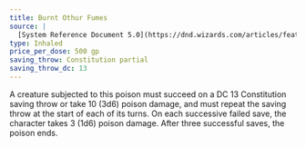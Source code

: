 ```yaml
---
title: Burnt Othur Fumes
source: |
  [System Reference Document 5.0](https://dnd.wizards.com/articles/features/systems-reference-document-srd)
type: Inhaled
price_per_dose: 500 gp
saving_throw: Constitution partial
saving_throw_dc: 13
---
```


A creature subjected to this poison must succeed on a DC 13 Constitution saving throw or take 10 (3d6) poison damage, and must repeat the saving throw at the start of each of its turns. On each successive failed save, the character takes 3 (1d6) poison damage. After three successful saves, the poison ends.

